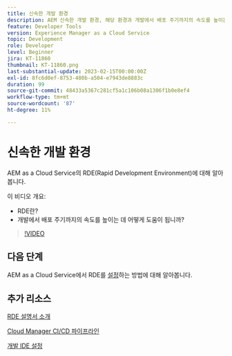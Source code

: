 ```yaml
---
title: 신속한 개발 환경
description: AEM 신속한 개발 환경, 해당 환경과 개발에서 배포 주기까지의 속도를 높이는 데 어떻게 도움이 되는지에 대해 알아봅니다.
feature: Developer Tools
version: Experience Manager as a Cloud Service
topic: Development
role: Developer
level: Beginner
jira: KT-11860
thumbnail: KT-11860.png
last-substantial-update: 2023-02-15T00:00:00Z
exl-id: 8fc6d0ef-8753-480b-a504-e7943de8883c
duration: 99
source-git-commit: 48433a5367c281cf5a1c106b08a1306f1b0e8ef4
workflow-type: tm+mt
source-wordcount: '87'
ht-degree: 11%

---
```


# 신속한 개발 환경

AEM as a Cloud Service의 RDE(Rapid Development Environment)에 대해 알아봅니다.

이 비디오 개요:

- RDE란?
- 개발에서 배포 주기까지의 속도를 높이는 데 어떻게 도움이 됩니까?

>[!VIDEO](https://video.tv.adobe.com/v/3414128?quality=12&learn=on)

## 다음 단계

AEM as a Cloud Service에서 RDE를 [설정](./how-to-setup.md)하는 방법에 대해 알아봅니다.

## 추가 리소스

[RDE 설명서 소개](https://experienceleague.adobe.com/docs/experience-manager-cloud-service/content/implementing/developing/rapid-development-environments.html#introduction)

[Cloud Manager CI/CD 파이프라인](https://experienceleague.adobe.com/docs/experience-manager-cloud-service/content/implementing/using-cloud-manager/cicd-pipelines/introduction-ci-cd-pipelines.html)

[개발 IDE 설정](https://experienceleague.adobe.com/docs/experience-manager-learn/cloud-service/local-development-environment-set-up/development-tools.html)
